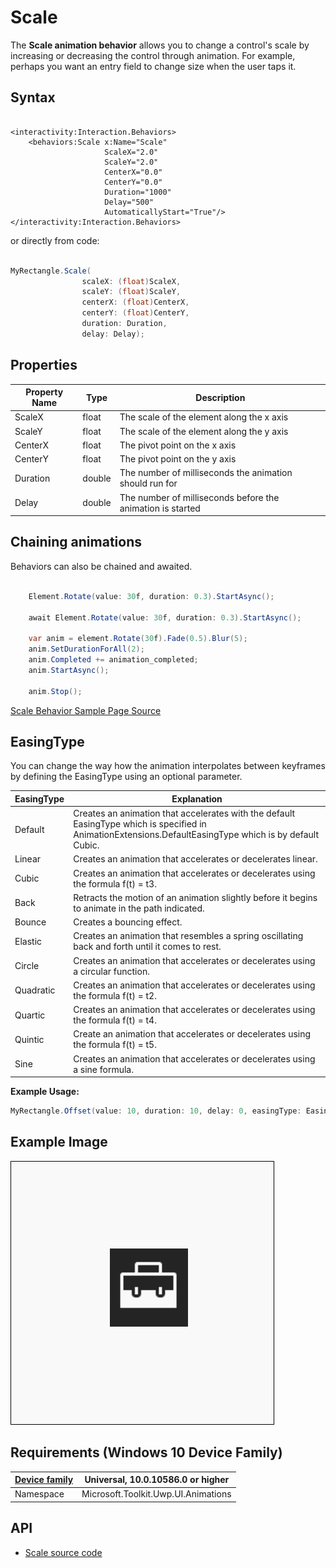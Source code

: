 # Scale

The **Scale animation behavior** allows you to change a control's scale by increasing or decreasing the control through animation. For example, perhaps you want an entry field to change size when the user taps it.

## Syntax

```xaml

<interactivity:Interaction.Behaviors>
    <behaviors:Scale x:Name="Scale" 
                     ScaleX="2.0"
                     ScaleY="2.0"
                     CenterX="0.0"
                     CenterY="0.0" 
                     Duration="1000" 
                     Delay="500" 
                     AutomaticallyStart="True"/>
</interactivity:Interaction.Behaviors>

```

or directly from code:

```csharp

MyRectangle.Scale(
                scaleX: (float)ScaleX,
                scaleY: (float)ScaleY,
                centerX: (float)CenterX,
                centerY: (float)CenterY,
                duration: Duration,
                delay: Delay);                

```

## Properties

| Property Name | Type | Description |
| --- | --- | --- |
| ScaleX | float | The scale of the element along the x axis |
| ScaleY | float | The scale of the element along the y axis |
| CenterX | float | The pivot point on the x axis |
| CenterY | float | The pivot point on the y axis |
| Duration | double | The number of milliseconds the animation should run for |
| Delay | double | The number of milliseconds before the animation is started |

## Chaining animations

Behaviors can also be chained and awaited.

```csharp

    Element.Rotate(value: 30f, duration: 0.3).StartAsync();

    await Element.Rotate(value: 30f, duration: 0.3).StartAsync();

    var anim = element.Rotate(30f).Fade(0.5).Blur(5);
    anim.SetDurationForAll(2);
    anim.Completed += animation_completed;
    anim.StartAsync();

    anim.Stop();

```

[Scale Behavior Sample Page Source](https://github.com/Microsoft/UWPCommunityToolkit/tree/master/Microsoft.Toolkit.Uwp.SampleApp/SamplePages/Scale)

## EasingType

You can change the way how the animation interpolates between keyframes by defining the EasingType using an optional parameter.

| EasingType | Explanation|
| --- | --- |
| Default | Creates an animation that accelerates with the default EasingType which is specified in AnimationExtensions.DefaultEasingType which is by default Cubic. |
| Linear | Creates an animation that accelerates or decelerates linear. |
| Cubic | Creates an animation that accelerates or decelerates using the formula f(t) = t3. |
| Back | Retracts the motion of an animation slightly before it begins to animate in the path indicated. |
| Bounce | Creates a bouncing effect. |
| Elastic | Creates an animation that resembles a spring oscillating back and forth until it comes to rest.|
| Circle | Creates an animation that accelerates or decelerates using a circular function. |
| Quadratic | Creates an animation that accelerates or decelerates using the formula f(t) = t2. |
| Quartic | Creates an animation that accelerates or decelerates using the formula f(t) = t4. |
| Quintic | Create an animation that accelerates or decelerates using the formula f(t) = t5. |
| Sine | Creates an animation that accelerates or decelerates using a sine formula. |

**Example Usage:**
```csharp
MyRectangle.Offset(value: 10, duration: 10, delay: 0, easingType: EasingType.Bounce);       
```

## Example Image

![Scale Behavior animation](../resources/images/Animations-Scale.gif "Scale Behavior")

## Requirements (Windows 10 Device Family)

| [Device family](http://go.microsoft.com/fwlink/p/?LinkID=526370) | Universal, 10.0.10586.0 or higher |
| --- | --- |
| Namespace | Microsoft.Toolkit.Uwp.UI.Animations |

## API

* [Scale source code](https://github.com/Microsoft/UWPCommunityToolkit/blob/master/Microsoft.Toolkit.Uwp.UI.Animations/Behaviors/Scale.cs)
